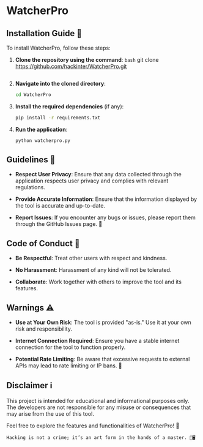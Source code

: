 
# WatcherPro

## Installation Guide 🚀

To install WatcherPro, follow these steps:

1. **Clone the repository using the command**:
   ```bash```
   git clone https://github.com/hackinter/WatcherPro.git
   ```

2. **Navigate into the cloned directory**:
   ```bash
   cd WatcherPro
   ```

3. **Install the required dependencies** (if any):
   ```bash
   pip install -r requirements.txt
   ```

4. **Run the application**:
   ```bash
   python watcherpro.py
   ```

## Guidelines 📜

- **Respect User Privacy**: Ensure that any data collected through the application respects user privacy and complies with relevant regulations.
  
- **Provide Accurate Information**: Ensure that the information displayed by the tool is accurate and up-to-date.

- **Report Issues**: If you encounter any bugs or issues, please report them through the GitHub Issues page. 🐞

## Code of Conduct 🤝

- **Be Respectful**: Treat other users with respect and kindness.
  
- **No Harassment**: Harassment of any kind will not be tolerated.

- **Collaborate**: Work together with others to improve the tool and its features.

## Warnings ⚠️

- **Use at Your Own Risk**: The tool is provided "as-is." Use it at your own risk and responsibility.
  
- **Internet Connection Required**: Ensure you have a stable internet connection for the tool to function properly.

- **Potential Rate Limiting**: Be aware that excessive requests to external APIs may lead to rate limiting or IP bans. 🚫

## Disclaimer ℹ️

This project is intended for educational and informational purposes only. The developers are not responsible for any misuse or consequences that may arise from the use of this tool.

Feel free to explore the features and functionalities of WatcherPro! 🌟
```
Hacking is not a crime; it’s an art form in the hands of a master. 🎨🖥️
